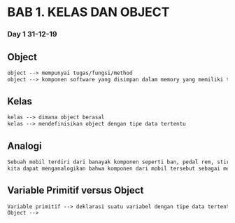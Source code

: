 # BAB 1. KELAS DAN OBJECT


### Day 1 31-12-19
## Object
```txt
object --> mempunyai tugas/fungsi/method 
object --> komponen software yang disimpan dalam memory yang memiliki tugas spesifik. ibject diciptakan oleh sebuah kelas yang memuat kode yang menjelaskan object tsb.
```

## Kelas
```txt
kelas --> dimana object berasal
kelas --> mendefinisikan object dengan tipe data tertentu
```

## Analogi
```txt
Sebuah mobil terdiri dari banayak komponen seperti ban, pedal rem, stir, mesin, spedometer dan yang lainnya, sehingga mobil disusun dari banyak komponen yang bekerja secara bersama-sama sesuai dengan fungsinya.
kita dapat menganalogikan bahwa komponen dari mobil tersebut sebagai method dari sebuah object dari sebuah class mobil yang mendefnisikan object-object tersebut.
```


## Variable Primitif versus Object
```txt
Variable primitif --> deklarasi suatu variabel dengan tipe data tertentu seperti : byte, short, int, long, char, float, double dan boolean
Object -->  
``` 